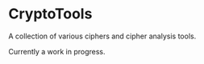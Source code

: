 # CryptoTools

A collection of various ciphers and cipher analysis tools.

Currently a work in progress.
